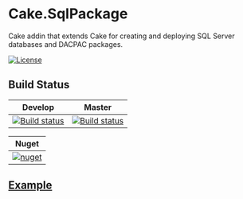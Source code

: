 # Cake.SqlPackage
Cake addin that extends Cake for creating and deploying SQL Server databases and DACPAC packages.

[![License](http://img.shields.io/:license-mit-blue.svg)](https://rlittlesii.mit-license.org/) 

## Build Status

|Develop|Master|
|:--:|:--:|
|[![Build status](https://ci.appveyor.com/api/projects/status/fexosj1c5ho9f2kd/branch/develop?svg=true)](https://ci.appveyor.com/project/RLittlesII/cake-sqlpackage/branch/develop)|[![Build status](https://ci.appveyor.com/api/projects/status/fexosj1c5ho9f2kd/branch/develop?svg=true)](https://ci.appveyor.com/project/RLittlesII/cake-sqlpackage/branch/master)|

| Nuget |
| :--: |
| [![nuget](https://img.shields.io/nuget/vpre/Cake.SqlPackage.svg)](https://www.nuget.org/packages/Cake.SqlPackage) |


## [Example](https://github.com/RLittlesII/Cake.SqlPackage/tree/develop/example)

